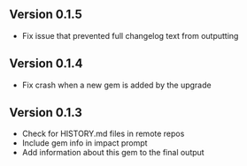 ## Version 0.1.5

* Fix issue that prevented full changelog text from outputting

## Version 0.1.4

* Fix crash when a new gem is added by the upgrade

## Version 0.1.3

* Check for HISTORY.md files in remote repos
* Include gem info in impact prompt
* Add information about this gem to the final output
